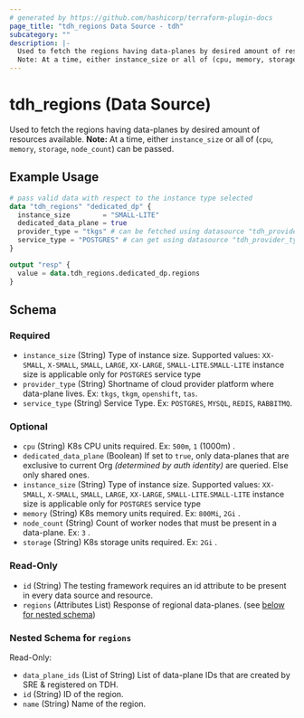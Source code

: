 ```yaml
---
# generated by https://github.com/hashicorp/terraform-plugin-docs
page_title: "tdh_regions Data Source - tdh"
subcategory: ""
description: |-
  Used to fetch the regions having data-planes by desired amount of resources available.
  Note: At a time, either instance_size or all of (cpu, memory, storage, node_count) can be passed.
---
```


# tdh_regions (Data Source)

Used to fetch the regions having data-planes by desired amount of resources available.
**Note:** At a time, either `instance_size` or all of (`cpu`, `memory`, `storage`, `node_count`) can be passed.

## Example Usage

```terraform
# pass valid data with respect to the instance type selected
data "tdh_regions" "dedicated_dp" {
  instance_size        = "SMALL-LITE"
  dedicated_data_plane = true
  provider_type = "tkgs" # can be fetched using datasource "tdh_provider_types"
  service_type = "POSTGRES" # can get using datasource "tdh_provider_types"
}

output "resp" {
  value = data.tdh_regions.dedicated_dp.regions
}
```

<!-- schema generated by tfplugindocs -->
## Schema

### Required

- `instance_size` (String) Type of instance size. Supported values: `XX-SMALL`, `X-SMALL`, `SMALL`, `LARGE`, `XX-LARGE`, `SMALL-LITE`.`SMALL-LITE` instance size is applicable only for `POSTGRES` service type
- `provider_type` (String) Shortname of cloud provider platform where data-plane lives. Ex: `tkgs`, `tkgm`, `openshift`, `tas`.
- `service_type` (String) Service Type. Ex: `POSTGRES`, `MYSQL`, `REDIS`, `RABBITMQ`.

### Optional

- `cpu` (String) K8s CPU units required. Ex: `500m`, `1` (1000m) .
- `dedicated_data_plane` (Boolean) If set to `true`, only data-planes that are exclusive to current Org *(determined by auth identity)* are queried. Else only shared ones.
- `instance_size` (String) Type of instance size. Supported values: `XX-SMALL`, `X-SMALL`, `SMALL`, `LARGE`, `XX-LARGE`, `SMALL-LITE`.`SMALL-LITE` instance size is applicable only for `POSTGRES` service type
- `memory` (String) K8s memory units required. Ex: `800Mi`, `2Gi` .
- `node_count` (String) Count of worker nodes that must be present in a data-plane. Ex: `3` .
- `storage` (String) K8s storage units required. Ex: `2Gi` .

### Read-Only

- `id` (String) The testing framework requires an id attribute to be present in every data source and resource.
- `regions` (Attributes List) Response of regional data-planes. (see [below for nested schema](#nestedatt--regions))

<a id="nestedatt--regions"></a>
### Nested Schema for `regions`

Read-Only:

- `data_plane_ids` (List of String) List of data-plane IDs that are created by SRE & registered on TDH.
- `id` (String) ID of the region.
- `name` (String) Name of the region.


